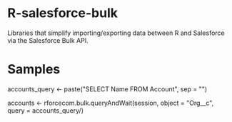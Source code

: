 # R-salesforce-bulk
Libraries that simplify importing/exporting data between R and Salesforce via the Salesforce Bulk API.

# Samples
accounts_query <- paste("SELECT Name FROM Account", sep = "")

accounts <- rforcecom.bulk.queryAndWait(session, object = "Org__c", query = accounts_query/)

